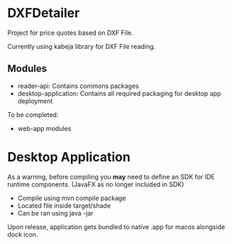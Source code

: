 # DXFDetailer
Project for price quotes based on DXF File.

Currently using kabeja library for DXF File reading.

## Modules
- reader-api: Contains commons packages
- desktop-application: Contains all required packaging for desktop app deployment

To be completed: 
- web-app modules

# Desktop Application
As a warning, before compiling you **may** need to define an SDK for IDE runtime components. (JavaFX as no longer included in SDK)

- Compile using mvn compile package
- Located file inside target/shade
- Can be ran using java -jar <path>

Upon release, application gets bundled to native .app for macos alongside dock icon.
